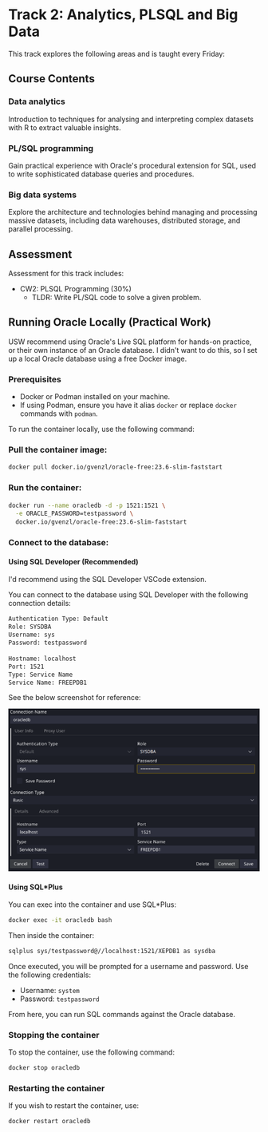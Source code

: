 # Track 2: Analytics, PLSQL and Big Data

This track explores the following areas and is taught every Friday:

## Course Contents

### Data analytics

Introduction to techniques for analysing and interpreting complex datasets with R to extract valuable insights.

### PL/SQL programming

Gain practical experience with Oracle's procedural extension for SQL, used to write sophisticated database queries and procedures.

### Big data systems

Explore the architecture and technologies behind managing and processing massive datasets, including data warehouses, distributed storage, and parallel processing.

## Assessment

Assessment for this track includes:

- CW2: PLSQL Programming (30%)
  - TLDR: Write PL/SQL code to solve a given problem.

## Running Oracle Locally (Practical Work)

USW recommend using Oracle's Live SQL platform for hands-on practice, or their own instance of an Oracle database. I didn't want to do this, so I set up a local Oracle database using a free Docker image.

### Prerequisites

- Docker or Podman installed on your machine.
- If using Podman, ensure you have it alias `docker` or replace `docker` commands with `podman`.

To run the container locally, use the following command:

### Pull the container image:

```bash
docker pull docker.io/gvenzl/oracle-free:23.6-slim-faststart
```

### Run the container:

```bash
docker run --name oracledb -d -p 1521:1521 \
  -e ORACLE_PASSWORD=testpassword \
  docker.io/gvenzl/oracle-free:23.6-slim-faststart
```

### Connect to the database:

#### Using SQL Developer (Recommended)

I'd recommend using the SQL Developer VSCode extension.

You can connect to the database using SQL Developer with the following connection details:

```plaintext
Authentication Type: Default
Role: SYSDBA
Username: sys
Password: testpassword

Hostname: localhost
Port: 1521
Type: Service Name
Service Name: FREEPDB1
```

See the below screenshot for reference:

![SQL Developer Connection](./images/sqldeveloper-connection.png)

#### Using SQL*Plus

You can exec into the container and use SQL*Plus:

```bash
docker exec -it oracledb bash
```

Then inside the container:

```bash
sqlplus sys/testpassword@//localhost:1521/XEPDB1 as sysdba
```

Once executed, you will be prompted for a username and password. Use the following credentials:

- Username: `system`
- Password: `testpassword`

From here, you can run SQL commands against the Oracle database.

### Stopping the container

To stop the container, use the following command:

```bash
docker stop oracledb
```

### Restarting the container

If you wish to restart the container, use:

```bash
docker restart oracledb
```
